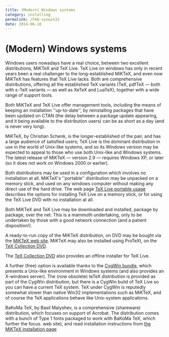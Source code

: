 ```yaml
---
title: (Modern) Windows systems
category: installing
permalink: /FAQ-syswin32
date: 2014-06-10
---
```


# (Modern) Windows systems

Windows users nowadays have a real choice, between two excellent
distributions, MiKTeX and TeX&nbsp;Live.  TeX&nbsp;Live on windows has
only in recent years been a real challenger to the long-established
MiKTeX, and even now MiKTeX has features that TeX&nbsp;Live lacks.
Both are comprehensive
distributions, offering all the established TeX variants (TeX,
pdfTeX&nbsp;&mdash; both with &epsilon;-TeX variants&nbsp;&mdash; as well as XeTeX and
LuaTeX), together with a wide range of support tools.

Both MiKTeX and TeX&nbsp;Live offer management tools, including the
means of keeping an installation ''up-to-date'', by reinstalling
packages that have been updated on CTAN (the delay between a
package update appearing, and it being available to the distribution
users) can be as short as a day (and is never very long).

MiKTeX, by Christian Schenk, is the longer-established of the pair,
and has a large audience of satisfied users; TeX&nbsp;Live is the
dominant distribution in use in the world of Unix-like systems, and so
its Windows version may be expected to appeal to those who use both
Unix-like and Windows systems.  The latest release of MiKTeX&nbsp;&mdash;
version 2.9&nbsp;&mdash; requires Windows&nbsp;XP, or later (so it does not work on
Windows&nbsp;2000 or earlier).

Both distributions may be used in a configuration which involves no
installation at all.  MiKTeX's ''portable'' distribution may be
unpacked on a memory stick, and used on any windows computer without
making any direct use of the hard drive.  The web page 
[TeX&nbsp;Live portable usage](http://www.tug.org/texlive/portable.html)
describes the options for installing TeX&nbsp;Live on a memory stick, or
for using the TeX&nbsp;Live DVD with no installation at all.

Both MiKTeX and TeX&nbsp;Live may be downloaded and installed, package
by package, over the net.  This is a mammoth undertaking, only to be
undertaken by those with a good network connection (and a patient
disposition!).

A ready-to-run copy of the MiKTeX distribution,
on DVD may be bought via the 
[MiKTeX web site](http://www.miktex.org/cd/).  MiKTeX may
also be installed using ProTeXt, on the 
[TeX Collection DVD](FAQ-CD).

The [TeX Collection DVD](FAQ-CD) also provides an
offline installer for TeX&nbsp;Live.

A further (free) option is available thanks to the
[CygWin bundle](http://www.cygwin.com), which presents a
Unix-like environment in Windows systems (and also provides an
X-windows server).  The (now obsolete) teTeX distribution is
provided as part of the CygWin distribution, but there is a CygWin
build of TeX&nbsp;Live so you can have a current TeX system.  TeX
under CygWin is reputedly somewhat slower than native Win32
implementations such as MiKTeX, and of course the TeX
applications behave like Unix-system applications.

BaKoMa TeX, by Basil Malyshev, is a comprehensive (shareware)
distribution, which focuses on support of Acrobat.  The distribution
comes with a bunch of Type&nbsp;1 fonts packaged to work with BaKoMa
TeX, which further the focus.
  web site), and read installation instructions from 
  [the MiKTeX installation page](http://www.miktex.org/2.9/setup)

